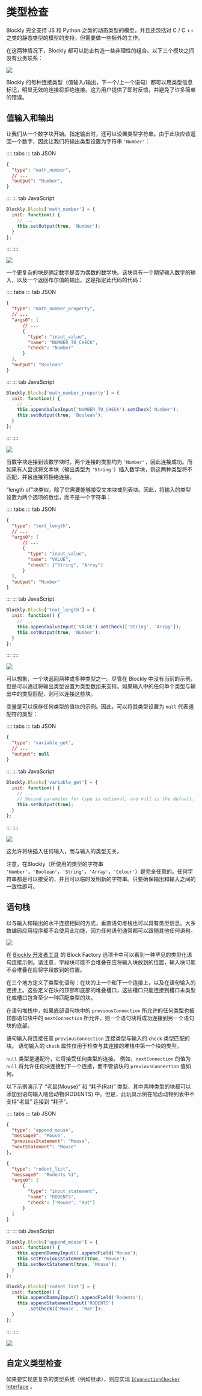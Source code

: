 # 类型检查

Blockly 完全支持 JS 和 Python 之类的动态类型的模型，并且还包括对 C / C ++ 之类的静态类型的模型的支持，但需要做一些额外的工作。

在这两种情况下，Blockly 都可以防止构造一些非理性的组合。以下三个模块之间没有业务联系：

![](./type-bad.png)

Blockly 的每种连接类型（值输入/输出，下一个/上一个语句）都可以用类型信息标记，明显无效的连接将拒绝连接。这为用户提供了即时反馈，并避免了许多简单的错误。

## 值输入和输出

让我们从一个数字块开始。指定输出时，还可以设置类型字符串。由于此块应该返回一个数字，因此让我们将输出类型设置为字符串 `'Number'`：

:::: tabs
::: tab JSON
```JSON
{
  "type": "math_number",
  // ...
  "output": "Number",
}
```
:::
::: tab JavaScript
```js
Blockly.Blocks['math_number'] = {
  init: function() {
    // ...
    this.setOutput(true, 'Number');
  }
};
```
:::
::::

![](./0.png)


一个更复杂的块是确定数字是否为偶数的数学块。该块具有一个期望输入数字的输入，以及一个返回布尔值的输出。这是指定此代码的代码：

:::: tabs
::: tab JSON
```json
{
  "type": "math_number_property",
  // ...
  "args0": [
      // ...
      {
        "type": "input_value",
        "name": "NUMBER_TO_CHECK",
        "check": "Number"
      }
  ],
  "output": "Boolean"
}
```
:::
::: tab JavaScript
```js
Blockly.Blocks['math_number_property'] = {
  init: function() {
    // ...
    this.appendValueInput('NUMBER_TO_CHECK').setCheck('Number');
    this.setOutput(true, 'Boolean');
  }
};
```
:::
::::

![](./is-even.png)

当数字块连接到该数学块时，两个连接的类型均为 `'Number'`，因此连接成功。而如果有人尝试将文本块（输出类型为 `'String'`）插入数学块，则这两种类型将不匹配，并且连接将拒绝连接。

“length of”块类似，除了它需要能够接受文本块或列表块。因此，将输入的类型设置为两个选项的数组，而不是一个字符串：

:::: tabs
::: tab JSON
```JSON
{
  "type": "text_length",
  // ...
  "args0": [
      // ...
      {
        "type": "input_value",
        "name": "VALUE",
        "check": ["String", "Array"]
      }
  ],
  "output": "Number"
}
```
:::
::: tab JavaScript
```js
Blockly.Blocks['text_length'] = {
  init: function() {
    // ...
    this.appendValueInput('VALUE').setCheck(['String', 'Array']);
    this.setOutput(true, 'Number');
  }
};
```
:::
::::

![](./text-length.png)

可以想象，一个块返回两种或多种类型之一。尽管在 Blockly 中没有当前的示例，但是可以通过将输出类型设置为类型数组来支持。如果输入中的任何单个类型与输出中的类型匹配，则可以连接这些块。

变量是可以保存任何类型的值块的示例。因此，可以将其类型设置为 `null` 代表通配符的类型：

:::: tabs
::: tab JSON
```JSON
{
  "type": "variable_get",
  // ...
  "output": null
}
```
:::
::: tab JavaScript
```js
Blockly.Blocks['variable_get'] = {
  init: function() {
    // ...
    // Second parameter for type is optional, and null is the default.
    this.setOutput(true);
  }
};
```
:::
::::

![](./item.png)

这允许将块插入任何输入，而与输入的类型无关。

注意，在Blockly（所使用的类型的字符串 `'Number'`，`'Boolean'`，`'String'`，`'Array'`，`'Colour'`）是完全任意的。任何字符串都是可以接受的，并且可以临时发明新的字符串。只要确保输出和输入之间的一致性即可。

## 语句栈

以与输入和输出的水平连接相同的方式，垂直语句堆栈也可以具有类型信息。大多数编码应用程序都不会使用此功能，因为任何语句通常都可以跟随其他任何语句。

![](./statement-stack.png)

在 [Blockly 开发者工具](https://blockly-demo.appspot.com/static/demos/blockfactory/index.html) 的 Block Factory 选项卡中可以看到一种罕见的类型化语句连接示例。请注意，字段块可能不会堆叠在应将输入块放到的位置，输入块可能不会堆叠在应将字段放到的位置。

在三个地方定义了类型化语句：在块的上一个和下一个连接上，以及在语句输入的连接上。这些定义在块的顶部和底部的堆叠槽口，这些槽口只能连接到槽口未类型化或槽口包含至少一种匹配类型的块。

在语句堆栈中，如果底部语句块中的 `previousConnection` 所允许的任何类型也被顶部语句块中的 `nextConnection` 所允许，则一个语句块将成功连接到另一个语句块的底部。

语句输入将连接任意 `previousConnection` 连接类型与输入的 `check` 类型匹配的块。 语句输入的 `check` 属性仅用于检查与其连接的堆栈中第一个块的类型。

`null` 类型是通配符，它将接受任何类型的连接。 例如，`nextConnection` 的值为 `null` 将允许任何块连接到下一个连接，而不管该块的 `previousConnection` 值如何。

以下示例演示了 “老鼠(Mouse)” 和 “耗子(Rat)” 类型，其中两种类型的块都可以添加到语句输入啮齿动物(RODENTS) 中。但是，此玩具示例在啮齿动物列表中不支持“老鼠” 连接到 “耗子”。

:::: tabs
::: tab JSON
```JSON
{
  "type": "append_mouse",
  "message0": "Mouse",
  "previousStatement": "Mouse",
  "nextStatement": "Mouse"
},

{
  "type": "rodent_list",
  "message0": "Rodents %1",
  "args0": [
      {
        "type": "input_statement",
        "name": "RODENTS",
        "check": ["Mouse", "Rat"]
      }
  ]
}
```
:::
::: tab JavaScript
```js
Blockly.Blocks['append_mouse'] = {
  init: function() {
    this.appendDummyInput().appendField('Mouse');
    this.setPreviousStatement(true, 'Mouse');
    this.setNextStatement(true, 'Mouse');
  }
};

Blockly.Blocks['rodent_list'] = {
  init: function() {
    this.appendDummyInput().appendField('Rodents');
    this.appendStatementInput('RODENTS')
        .setCheck(['Mouse', 'Rat']);
  }
};
```
:::
::::

![](./rodents.png)

## 自定义类型检查

如果要实现更复杂的类型系统（例如继承），则应实现 [`IConnectionChecker` Interface](/guides/plugins/interfaces/connection_checker) 。